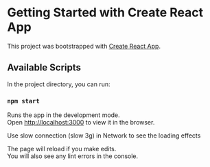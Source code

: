 # Getting Started with Create React App

This project was bootstrapped with [Create React App](https://github.com/facebook/create-react-app).

## Available Scripts

In the project directory, you can run:

### `npm start`

Runs the app in the development mode.\
Open [http://localhost:3000](http://localhost:3000) to view it in the browser.

Use slow connection (slow 3g) in Network to see the loading effects

The page will reload if you make edits.\
You will also see any lint errors in the console.
